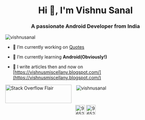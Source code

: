 <h1 align="center">Hi 👋, I'm Vishnu Sanal</h1>
<h3 align="center">A passionate Android Developer from India</h3>

<p align="left"> <img src="https://komarev.com/ghpvc/?username=vishnusanal" alt="vishnusanal" /> </p>

- 🔭 I’m currently working on [Quotes](https://github.com/VishnuSanal/Quotes)

- 🌱 I’m currently learning **Android(Obviously!)**

- 📝 I write articles then and now on [https://vishnusmiscellany.blogspot.com/](https://vishnusmiscellany.blogspot.com/)

<!--- <p align="left"><img src="https://devicons.github.io/devicon/devicon.git/icons/android/android-original-wordmark.svg" alt="android" width="40" height="40"/> <img src="https://www.vectorlogo.zone/logos/firebase/firebase-icon.svg" alt="firebase" width="40" height="40"/> <img src="https://devicons.github.io/devicon/devicon.git/icons/java/java-original-wordmark.svg" alt="java" width="40" height="40"/></p> --->

<p align="left">&nbsp;<img align="left" src="https://stackoverflow.com/users/flair/9652621.png" width="208" height="58"?theme=clean  alt="Stack Overflow Flair"> &nbsp;<img align="center" src="https://github-readme-stats.vercel.app/api?username=vishnusanal&show_icons=true" alt="vishnusanal" /></p>

<!--- <p><img align="left" src="https://github-readme-stats.vercel.app/api/top-langs/?username=vishnusanal&layout=compact" alt="vishnusanal" /></p> --->

<br>

<p align="center">
<a href="https://stackoverflow.com/users/9652621" target="blank"><img align="center" src="https://cdn.jsdelivr.net/npm/simple-icons@3.0.1/icons/stackoverflow.svg" alt="9652621" height="30" width="30" /></a> <a href="https://play.google.com/store/apps/developer?id=Vishnu+Sanal.+T" target="blank"><img align="center" src="https://cdn.jsdelivr.net/npm/simple-icons@3.0.1/icons/googleplay.svg" alt="9652621" height="30" width="30" /></a>
</p>
